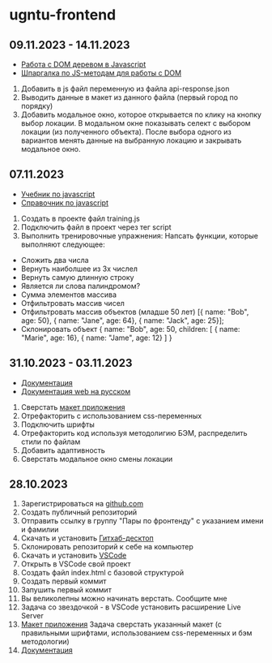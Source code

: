 # ugntu-frontend

## 09.11.2023 - 14.11.2023

- [Работа с DOM деревом в Javascript](https://monsterlessons.com/project/series/rabota-s-dom-derevom-v-javascript)
- [Шпаргалка по JS-методам для работы с DOM](https://habr.com/ru/companies/macloud/articles/557422/)

1. Добавить в js файл переменную из файла api-response.json
2. Выводить данные в макет из данного файла (первый город по порядку)
3. Добавить модальное окно, которое открывается по клику на кнопку выбор локации. В модальном окне показывать селект с выбором локации (из полученного объекта). После выбора одного из вариантов менять данные на выбранную локацию и закрывать модальное окно.

## 07.11.2023

- [Учебник по javascript](http://learn.javascript.ru/)
- [Справочник по javascript](https://doka.guide/js/)

1. Создать в проекте файл training.js
2. Подключить файл в проект через тег script
3. Выполнить тренировочные упражнения:
Напсать функции, которые выполняют следующее:
- Сложить два числа
- Вернуть наиболшее из 3х числел
- Вернуть самую длинную строку
- Является ли слова палиндромом?
- Сумма элементов массива
- Отфильтровать массив чисел
- Отфильтровать массив объектов (младше 50 лет) [{ name: "Bob", age: 50}, { name: "Jane", age: 64}, { name: "Jack", age: 25}];
- Склонировать объект { name: "Bob", age: 50, children: [ { name: "Marie", age: 16}, { name: "Jame", age: 12} ] }


## 31.10.2023 - 03.11.2023

- [Документация](https://developer.mozilla.org/)
- [Документация web на русском](https://doka.guide/)

1. Сверстать [макет приложения](https://www.figma.com/file/m3xcAAqGFkfCwF4ntoRhI4/Simple-Weather-App-Design-(Community)-(Copy)?type=design&node-id=0%3A1&mode=dev)
2. Отрефакторить с использованием css-переменных
3. Подключить шрифты
4. Отрефакторить код используя методолигию БЭМ, распределить стили по файлам
5. Добавить адаптивность
6. Сверстать модальное окно смены локации

## 28.10.2023

1. Зарегистрироваться на [github.com](https://github.com/)
2. Создать публичный репозиторий
3. Отправить ссылку в группу "Пары по фронтенду" с указанием имени и фамилии
4. Скачать и установить [Гитхаб-десктоп](https://desktop.github.com/)
5. Склонировать репозиторий к себе на компьютер
6. Скачать и установить [VSCode](https://code.visualstudio.com/)
7. Открыть в VSCode свой проект
8. Создать файл index.html с базовой структурой
9. Создать первый коммит
10. Запушить первый коммит
11. Вы великолепны можно начинать верстать. Сообщите мне
12. Задача со звездочкой - в VSCode установить расширение Live Server
13. [Макет приложения](https://www.figma.com/file/m3xcAAqGFkfCwF4ntoRhI4/Simple-Weather-App-Design-(Community)-(Copy)?type=design&node-id=0%3A1&mode=dev) Задача сверстать указанный макет (с правильными шрифтами, использованием css-переменных и бэм методологии)
14. [Документация](https://doka.guide/html/)
